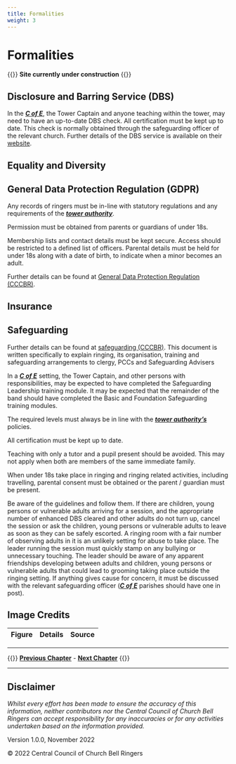 ```yaml
---
title: Formalities
weight: 3
---
```


# Formalities 

{{<hint danger>}}
**Site currently under construction**
{{</hint>}}

## Disclosure and Barring Service (DBS)

In the ***[C of E](../glossary/#c-of-e)***, the Tower Captain and anyone teaching within the tower, may need to have an up-to-date DBS check. All certification must be kept up to date. This check is normally obtained through the safeguarding officer of the relevant church. Further details of the DBS service is available on their [website](https://www.gov.uk/government/organisations/disclosure-and-barring-service).

## Equality and Diversity

## General Data Protection Regulation (GDPR) 

Any records of ringers must be in-line with statutory regulations and any requirements of the ***[tower authority](../glossary/#tower-authority)***.  

Permission must be obtained from parents or guardians of under 18s.  

Membership lists and contact details must be kept secure. Access should be restricted to a defined list of officers. Parental details must be held for under 18s along with a date of birth, to indicate when a minor becomes an adult.  

Further details can be found at [General Data Protection Regulation (CCCBR)](https://cccbr.org.uk/wp-content/uploads/2020/02/GDPR-Chris-Mew.pdf).

## Insurance

## Safeguarding 

Further details can be found at [safeguarding (CCCBR)](https://cccbr.org.uk/2022/12/08/launch-of-from-practice-to-perfect/). This document is written specifically to explain ringing, its organisation, training and safeguarding arrangements to clergy, PCCs and Safeguarding Advisers

In a ***[C of E](../glossary/#c-of-e)*** setting, the Tower Captain, and other persons with responsibilities, may be expected to have completed the Safeguarding Leadership training module. It may be expected that the remainder of the band should have completed the Basic and Foundation Safeguarding training modules.  

The required levels must always be in line with the ***[tower authority’s](../glossary/#tower-authority)*** policies.   

All certification must be kept up to date. 

Teaching with only a tutor and a pupil present should be avoided. This may not apply when both are members of the same immediate family.  

When under 18s take place in ringing and ringing related activities, including travelling, parental consent must be obtained or the parent / guardian must be present.

Be aware of the guidelines and follow them. If there are children, young persons or vulnerable adults arriving for a session, and the appropriate number of enhanced DBS cleared and other adults do not turn up, cancel the session or ask the children, young persons or vulnerable adults to leave as soon as they can be safely escorted. A ringing room with a fair number of observing adults in it is an unlikely setting for abuse to take place. The leader running the session must quickly stamp on any bullying or unnecessary touching. The leader should be aware of any apparent friendships developing between adults and children, young persons or vulnerable adults that could lead to grooming taking place outside the ringing setting. If anything gives cause for concern, it must be discussed with the relevant safeguarding officer (***[C of E](../glossary/#c-of-e)*** parishes should have one in post). 

## Image Credits

| Figure | Details | Source |
| :---: | --- | --- |

----

{{<hint info>}}
**[Previous Chapter](../communication/)** - **[Next Chapter](../finance/)**
{{</hint>}}

----

## Disclaimer
 
*Whilst every effort has been made to ensure the accuracy of this information, neither contributors nor the Central Council of Church Bell Ringers can accept responsibility for any inaccuracies or for any activities undertaken based on the information provided.*

Version 1.0.0, November 2022

© 2022 Central Council of Church Bell Ringers
